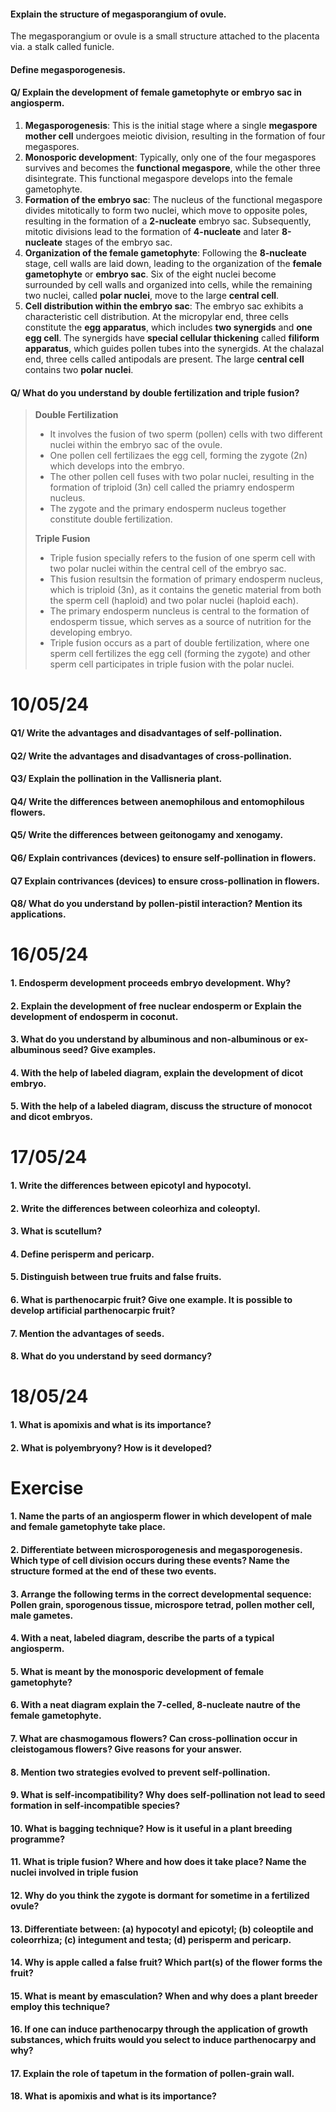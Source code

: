 #### Explain the structure of megasporangium of ovule. 
The megasporangium or ovule is a small structure attached to the placenta via. a stalk called funicle. 

#### Define megasporogenesis. 

#### Q/ Explain the development of female gametophyte or embryo sac in angiosperm. 
1. **Megasporogenesis**: This is the initial stage where a single **megaspore mother cell** undergoes meiotic division, resulting in the formation of four megaspores. 
2. **Monosporic development**: Typically, only one of the four megaspores survives and becomes the **functional megaspore**, while the other three disintegrate. This functional megaspore develops into the female gametophyte. 
3. **Formation of the embryo sac**: The nucleus of the functional megaspore divides mitotically to form two nuclei, which move to opposite poles, resulting in the formation of a **2-nucleate** embryo sac. Subsequently, mitotic divisions lead to the formation of **4-nucleate** and later **8-nucleate** stages of the embryo sac. 
4. **Organization of the female gametophyte**: Following the **8-nucleate** stage, cell walls are laid down, leading to the organization of the **female gametophyte** or **embryo sac**. Six of the eight nuclei become surrounded by cell walls and organized into cells, while the remaining two nuclei, called **polar nuclei**, move to the large **central cell**. 
5. **Cell distribution within the embryo sac**: The embryo sac exhibits a characteristic cell distribution. At the micropylar end, three cells constitute the **egg apparatus**, which includes **two synergids** and **one egg cell**. The synergids have **special cellular thickening** called **filiform apparatus**, which guides pollen tubes into the synergids. At the chalazal end, three cells called antipodals are present. The large **central cell** contains two **polar nuclei**.  

#### Q/ What do you understand by double fertilization and triple fusion? 
> **Double Fertilization**  
> - It involves the fusion of two sperm (pollen) cells with two different nuclei within the embryo sac of the ovule. 
> - One pollen cell fertilizaes the egg cell, forming the zygote (2n) which develops into the embryo. 
> - The other pollen cell fuses with two polar nuclei, resulting in the formation of triploid (3n) cell called the priamry endosperm nucleus. 
> - The zygote and the primary endosperm nucleus together constitute double fertilization. 
>
> **Triple Fusion**
> - Triple fusion specially refers to the fusion of one sperm cell with two polar nuclei within the central cell of the  embryo sac. 
> - This fusion resultsin the formation of primary endosperm nucleus, which is triploid (3n), as it contains the genetic material from both the sperm cell (haploid) and two polar nuclei (haploid each). 
> - The primary endosperm nuncleus is central to the formation of endosperm tissue, which serves as a source of nutrition for the developing embryo. 
> - Triple fusion occurs as a part of double fertilization, where one sperm cell fertilizes the egg cell (forming the zygote) and other sperm cell participates in triple fusion with the polar nuclei.

# 10/05/24 

#### Q1/ Write the advantages and disadvantages of self-pollination. 
#### Q2/ Write the advantages and disadvantages of cross-pollination. 
#### Q3/ Explain the pollination in the Vallisneria plant. 
#### Q4/ Write the differences between anemophilous and entomophilous flowers. 
#### Q5/ Write the differences between geitonogamy and xenogamy.
#### Q6/ Explain contrivances (devices) to ensure self-pollination in flowers. 
#### Q7 Explain contrivances (devices) to ensure cross-pollination in flowers.
#### Q8/ What do you understand by pollen-pistil interaction? Mention its applications. 


# 16/05/24

#### 1. Endosperm development proceeds embryo development. Why? 
#### 2. Explain the development of free nuclear endosperm or Explain the development of endosperm in coconut. 
#### 3. What do you understand by albuminous and non-albuminous or ex-albuminous seed? Give examples. 
#### 4. With the help of labeled diagram, explain the development of dicot embryo. 
#### 5. With the help of a labeled diagram, discuss the structure of monocot and dicot embryos. 

# 17/05/24

#### 1. Write the differences between epicotyl and hypocotyl. 
#### 2. Write the differences between coleorhiza and coleoptyl.
#### 3. What is scutellum? 
#### 4. Define perisperm and pericarp. 
#### 5. Distinguish between true fruits and false fruits. 
#### 6. What is parthenocarpic fruit? Give one example. It is possible to develop artificial parthenocarpic fruit? 
#### 7. Mention the advantages of seeds. 
#### 8. What do you understand by seed dormancy?

# 18/05/24 
#### 1. What is apomixis and what is its importance?
#### 2. What is polyembryony? How is it developed? 


# Exercise
#### 1. Name the parts of an angiosperm flower in which developent of male and female gametophyte take place.
#### 2. Differentiate between microsporogenesis and megasporogenesis. Which type of cell division occurs during these events? Name the structure formed at the end of these two events. 
#### 3. Arrange the following terms in the correct developmental sequence: Pollen grain, sporogenous tissue, microspore tetrad, pollen mother cell, male gametes. 
#### 4. With a neat, labeled diagram, describe the parts of a typical angiosperm. 
#### 5. What is meant by the monosporic development of female gametophyte? 
#### 6. With a neat diagram explain the 7-celled, 8-nucleate nautre of the female gametophyte. 
#### 7. What are chasmogamous flowers? Can cross-pollination occur in cleistogamous flowers? Give reasons for your answer. 
#### 8. Mention two strategies evolved to prevent self-pollination. 
#### 9. What is self-incompatibility? Why does self-pollination not lead to seed formation in self-incompatible species?
#### 10. What is bagging technique? How is it useful in a plant breeding programme?
#### 11. What is triple fusion? Where and how does it take place? Name the nuclei involved in triple fusion
#### 12. Why do you think the zygote is dormant for sometime in a fertilized ovule?
#### 13. Differentiate between: (a) hypocotyl and epicotyl; (b) coleoptile and coleorrhiza; (c) integument and testa; (d) perisperm and pericarp.
#### 14. Why is apple called a false fruit? Which part(s) of the flower forms the fruit?
#### 15. What is meant by emasculation? When and why does a plant breeder employ this technique?
#### 16. If one can induce parthenocarpy through the application of growth substances, which fruits would you select to induce parthenocarpy and why?
#### 17. Explain the role of tapetum in the formation of pollen-grain wall.
#### 18. What is apomixis and what is its importance?